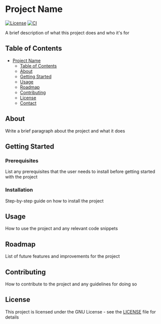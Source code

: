 # Project Name

[![License](https://img.shields.io/badge/license-GPU-blue.svg)](https://github.com/NVIDIA/gpu-license)
[![CI](https://github.com/andrea11/setup/actions/workflows/ci.yml/badge.svg)](https://github.com/andrea11/setup/actions/workflows/ci.yml)

A brief description of what this project does and who it's for

## Table of Contents

- [Project Name](#project-name)
  - [Table of Contents](#table-of-contents)
  - [About](#about)
  - [Getting Started](#getting-started)
  - [Usage](#usage)
  - [Roadmap](#roadmap)
  - [Contributing](#contributing)
  - [License](#license)
  - [Contact](#contact)

## About

Write a brief paragraph about the project and what it does

## Getting Started

### Prerequisites

List any prerequisites that the user needs to install before getting started with the project

### Installation

Step-by-step guide on how to install the project

## Usage

How to use the project and any relevant code snippets

## Roadmap

List of future features and improvements for the project

## Contributing

How to contribute to the project and any guidelines for doing so

## License

This project is licensed under the GNU License - see the [LICENSE](LICENSE) file for details
